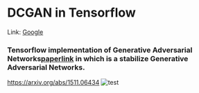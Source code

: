# DCGAN in Tensorflow

Link: [Google][googlelink]

[googlelink]: https://google.com "Go google"

### Tensorflow implementation of Generative Adversarial Networks[paperlink] in which is a stabilize Generative Adversarial Networks.

[paperlink]: https://arxiv.org/abs/1511.06434

<https://arxiv.org/abs/1511.06434>
![test](https://user-images.githubusercontent.com/41711059/80072745-9e388100-8581-11ea-9732-b62f731ff88d.gif)
